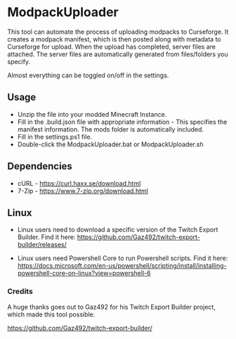 # ModpackUploader

This tool can automate the process of uploading modpacks to Curseforge.
It creates a modpack manifest, which is then posted along with metadata to Curseforge for upload.
When the upload has completed, server files are attached. 
The server files are automatically generated from files/folders you specify.

Almost everything can be toggled on/off in the settings.

## Usage
* Unzip the file into your modded Minecraft Instance.
* Fill in the .build.json file with appropriate information - This specifies the manifest information. The mods folder is automatically included.
* Fill in the settings.ps1 file.
* Double-click the ModpackUploader.bat or ModpackUploader.sh

## Dependencies
* cURL - https://curl.haxx.se/download.html
* 7-Zip - https://www.7-zip.org/download.html

## Linux
* Linux users need to download a specific version of the Twitch Export Builder. 
    Find it here: https://github.com/Gaz492/twitch-export-builder/releases/

* Linux users need Powershell Core to run Powershell scripts.
    Find it here: https://docs.microsoft.com/en-us/powershell/scripting/install/installing-powershell-core-on-linux?view=powershell-6

### Credits
A huge thanks goes out to Gaz492 for his Twitch Export Builder project, which made this tool possible.

https://github.com/Gaz492/twitch-export-builder/
